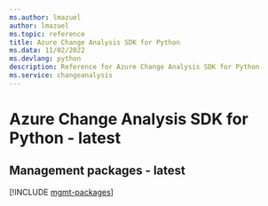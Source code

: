 ```yaml
---
ms.author: lmazuel
author: lmazuel
ms.topic: reference
title: Azure Change Analysis SDK for Python
ms.data: 11/02/2022
ms.devlang: python
description: Reference for Azure Change Analysis SDK for Python
ms.service: changeanalysis
---
```

# Azure Change Analysis SDK for Python - latest

## Management packages - latest
[!INCLUDE [mgmt-packages](change-analysis-mgmt-index.md)]